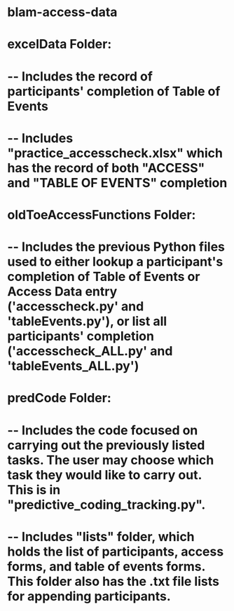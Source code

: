 # blam-access-data

# excelData Folder:
# -- Includes the record of participants' completion of Table of Events
# -- Includes "practice_accesscheck.xlsx" which has the record of both "ACCESS" and "TABLE OF EVENTS" completion

# oldToeAccessFunctions Folder:
# -- Includes the previous Python files used to either lookup a participant's completion of Table of Events or Access Data entry ('accesscheck.py' and 'tableEvents.py'), or list all participants' completion ('accesscheck_ALL.py' and 'tableEvents_ALL.py')

# predCode Folder:
# -- Includes the code focused on carrying out the previously listed tasks. The user may choose which task they would like to carry out. This is in "predictive_coding_tracking.py".
# -- Includes "lists" folder, which holds the list of participants, access forms, and table of events forms. This folder also has the .txt file lists for appending participants. 
